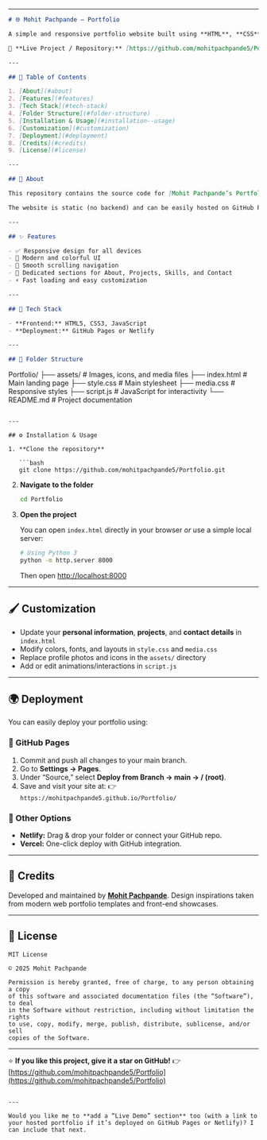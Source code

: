 

---

```md
# 🌐 Mohit Pachpande – Portfolio

A simple and responsive portfolio website built using **HTML**, **CSS**, and **JavaScript**, designed to showcase your projects, skills, and achievements.

🔗 **Live Project / Repository:** [https://github.com/mohitpachpande5/Portfolio](https://github.com/mohitpachpande5/Portfolio)

---

## 🚀 Table of Contents

1. [About](#about)  
2. [Features](#features)  
3. [Tech Stack](#tech-stack)  
4. [Folder Structure](#folder-structure)  
5. [Installation & Usage](#installation--usage)  
6. [Customization](#customization)  
7. [Deployment](#deployment)  
8. [Credits](#credits)  
9. [License](#license)  

---

## 📖 About

This repository contains the source code for [Mohit Pachpande’s Portfolio](https://github.com/mohitpachpande5/Portfolio) — a clean, modern, and fully responsive personal website to display your profile, experience, and contact information.

The website is static (no backend) and can be easily hosted on GitHub Pages, Netlify, or any web server.

---

## ✨ Features

- ✅ Responsive design for all devices  
- 🎨 Modern and colorful UI  
- 🧭 Smooth scrolling navigation  
- 📁 Dedicated sections for About, Projects, Skills, and Contact  
- ⚡ Fast loading and easy customization  

---

## 🧰 Tech Stack

- **Frontend:** HTML5, CSS3, JavaScript  
- **Deployment:** GitHub Pages or Netlify  

---

## 📂 Folder Structure

```

Portfolio/
├── assets/           # Images, icons, and media files
├── index.html        # Main landing page
├── style.css         # Main stylesheet
├── media.css         # Responsive styles
├── script.js         # JavaScript for interactivity
└── README.md         # Project documentation

````

---

## ⚙️ Installation & Usage

1. **Clone the repository**

   ```bash
   git clone https://github.com/mohitpachpande5/Portfolio.git
````

2. **Navigate to the folder**

   ```bash
   cd Portfolio
   ```

3. **Open the project**

   You can open `index.html` directly in your browser
   *or* use a simple local server:

   ```bash
   # Using Python 3
   python -m http.server 8000
   ```

   Then open [http://localhost:8000](http://localhost:8000)

---

## 🖌️ Customization

* Update your **personal information**, **projects**, and **contact details** in `index.html`
* Modify colors, fonts, and layouts in `style.css` and `media.css`
* Replace profile photos and icons in the `assets/` directory
* Add or edit animations/interactions in `script.js`

---

## 🌍 Deployment

You can easily deploy your portfolio using:

### 🧾 GitHub Pages

1. Commit and push all changes to your main branch.
2. Go to **Settings → Pages**.
3. Under “Source,” select **Deploy from Branch → main → / (root)**.
4. Save and visit your site at:
   👉 `https://mohitpachpande5.github.io/Portfolio/`

### 🚀 Other Options

* **Netlify:** Drag & drop your folder or connect your GitHub repo.
* **Vercel:** One-click deploy with GitHub integration.

---

## 🙌 Credits

Developed and maintained by **[Mohit Pachpande](https://github.com/mohitpachpande5)**.
Design inspirations taken from modern web portfolio templates and front-end showcases.

---

## 📄 License

```
MIT License

© 2025 Mohit Pachpande

Permission is hereby granted, free of charge, to any person obtaining a copy
of this software and associated documentation files (the “Software”), to deal
in the Software without restriction, including without limitation the rights
to use, copy, modify, merge, publish, distribute, sublicense, and/or sell
copies of the Software.
```

---

⭐ **If you like this project, give it a star on GitHub!**
👉 [https://github.com/mohitpachpande5/Portfolio](https://github.com/mohitpachpande5/Portfolio)

```

---

Would you like me to **add a “Live Demo” section** too (with a link to your hosted portfolio if it’s deployed on GitHub Pages or Netlify)? I can include that next.
```
